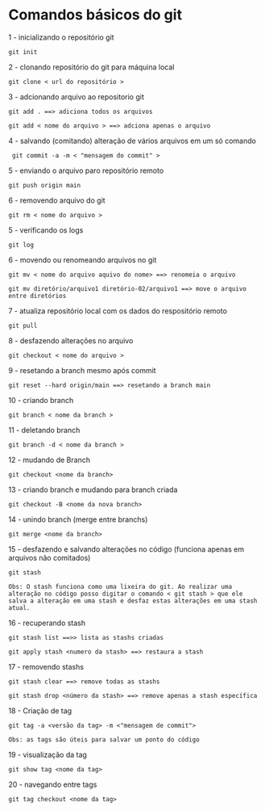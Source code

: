 # Comandos básicos do git

1 - inicializando o repositório git

    git init

2 - clonando repositório do git para máquina local

    git clone < url do repositório >

3 - adcionando arquivo ao repositorio git

    git add . ==> adiciona todos os arquivos

    git add < nome do arquivo > ==> adciona apenas o arquivo

4 - salvando (comitando) alteração de vários arquivos em um só comando

     git commit -a -m < "mensagem do commit" >

5 - enviando o arquivo paro repositório remoto

    git push origin main

6 - removendo arquivo do git

    git rm < nome do arquivo >

5 - verificando os logs

    git log

6 - movendo ou renomeando arquivos no git

    git mv < nome do arquivo aquivo do nome> ==> renomeia o arquivo

    git mv diretório/arquivo1 diretório-02/arquivo1 ==> move o arquivo entre diretórios

7 - atualiza repositório local com os dados do respositório remoto

    git pull

8 - desfazendo alterações no arquivo

    git checkout < nome do arquivo >

9 - resetando a branch mesmo após commit

    git reset --hard origin/main ==> resetando a branch main

10 - criando branch

    git branch < nome da branch >

11 - deletando branch

    git branch -d < nome da branch >

12 - mudando de Branch

    git checkout <nome da branch>

13 - criando branch e mudando para branch criada

    git checkout -B <nome da nova branch>

14 - unindo branch (merge entre branchs)

    git merge <nome da branch>

15 - desfazendo e salvando alterações no código (funciona apenas em arquivos não comitados)

    git stash

    Obs: O stash funciona como uma lixeira do git. Ao realizar uma alteração no código posso digitar o comando < git stash > que ele salva a alteração em uma stash e desfaz estas alterações em uma stash atual.

16 - recuperando stash

    git stash list ==>> lista as stashs criadas

    git apply stash <numero da stash> ==> restaura a stash

17 - removendo stashs

    git stash clear ==> remove todas as stashs

    git stash drop <número da stash> ==> remove apenas a stash específica

18 - Criação de tag

    git tag -a <versão da tag> -m <"mensagem de commit">

    Obs: as tags são úteis para salvar um ponto do código

19 - visualização da tag

    git show tag <nome da tag>

20 - navegando entre tags

    git tag checkout <nome da tag>
